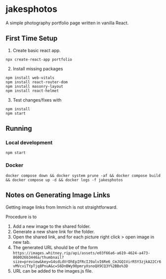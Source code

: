 # jakesphotos
A simple photography portfolio page written in vanilla React.

## First Time Setup
1. Create basic react app.
```
npx create-react-app portfolio
```
2. Install missing packages
```
npm install web-vitals
npm install react-router-dom
npm install masonry-layout
npm install react-helmet
```
3. Test changes/fixes with
```
npm install
npm start
```

## Running

### Local development
```
npm start
```

### Docker
```
docker compose down && docker system prune -af && docker compose build && docker compose up -d && docker logs -f jakesphotos
```

## Notes on Generating Image Links
Getting image links from Immich is not straightforward.  

Procedure is to
1. Add a new image to the shared folder.
2. Generate a new share link for the folder.
3. Open the shared link, and for each picture right click > open image in new tab.
4. The generated URL should be of the form `https://images.whitney.rip/api/assets/e03f66a6-a619-4624-a473-860026b3446a/thumbnail?size=preview&key=G4sdLdVrDhEpIFRcIJ9alvI6Re6_CmJGQ1VirR5Y3zjkA22Cr6vMVcviTYpTjq8PnuA&c=S6DnBWy90pmryXsnoQX9CQ3Y%2BBo%3D`
5. URL can be added to the images.js file.